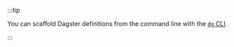 :::tip

You can scaffold Dagster definitions from the command line with the [`dg` CLI](/api/dg/dg-cli#dg-scaffold).

:::